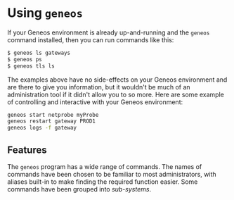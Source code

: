 # Using `geneos`




If your Geneos environment is already up-and-running and the `geneos` command installed, then you can run commands like this:

```bash
$ geneos ls gateways
$ geneos ps
$ geneos tls ls
```

The examples above have no side-effects on your Geneos environment and are there to give you information, but it wouldn't be much of an administration tool if it didn't allow you to so more. Here are some example of controlling and interactive with your Geneos environment:

```bash
geneos start netprobe myProbe
geneos restart gateway PROD1
geneos logs -f gateway
```



## Features

The `geneos` program has a wide range of commands. The names of commands have been chosen to be familiar to most administrators, with aliases built-in to make finding the required function easier. Some commands have been grouped into _sub-systems_.

